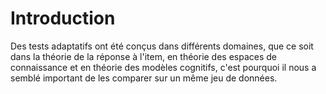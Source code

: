 # Introduction

Des tests adaptatifs ont été conçus dans différents domaines, que ce soit dans la théorie de la réponse à l'item, en théorie des espaces de connaissance et en théorie des modèles cognitifs, c'est pourquoi il nous a semblé important de les comparer sur un même jeu de données.
